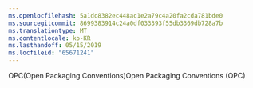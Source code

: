 ```yaml
---
ms.openlocfilehash: 5a1dc8382ec448ac1e2a79c4a20fa2cda781bde0
ms.sourcegitcommit: 8699383914c24a0df033393f55db3369db728a7b
ms.translationtype: MT
ms.contentlocale: ko-KR
ms.lasthandoff: 05/15/2019
ms.locfileid: "65671241"
---
```

<span data-ttu-id="e9dfb-101">OPC(Open Packaging Conventions)</span><span class="sxs-lookup"><span data-stu-id="e9dfb-101">Open Packaging Conventions (OPC)</span></span>
